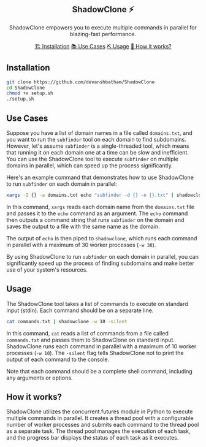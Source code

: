 <h2 align="center">ShadowClone ⚡️</h2>

<p align="center">ShadowClone empowers you to execute multiple commands in parallel for blazing-fast performance.</p>


<p align="center">
  <a href="#installation">🏗️ Installation</a>
  <a href="#use-cases">📚 Use Cases</a>
  <a href="#usage">⛏️ Usage</a>
  <a href="#how-it-works">🔧 How it works?</a>
  <br>
</p>


## Installation

```sh
git clone https://github.com/devanshbatham/ShadowClone
cd ShadowClone
chmod +x setup.sh
./setup.sh
```


## Use Cases

Suppose you have a list of domain names in a file called `domains.txt`, and you want to run the `subfinder` tool on each domain to find subdomains. However, let's assume `subfinder` is a single-threaded tool, which means that running it on each domain one at a time can be slow and inefficient. You can use the ShadowClone tool to execute `subfinder` on multiple domains in parallel, which can speed up the process significantly.

Here's an example command that demonstrates how to use ShadowClone to run `subfinder` on each domain in parallel:

```sh
xargs -I {} -a domains.txt echo "subfinder -d {} -o {}.txt" | shadowclone -w 30 -silent
```

In this command, `xargs` reads each domain name from the `domains.txt` file and passes it to the `echo` command as an argument. The `echo` command then outputs a command string that runs `subfinder` on the domain and saves the output to a file with the same name as the domain.

The output of `echo` is then piped to `shadowclone`, which runs each command in parallel with a maximum of 30 worker processes (`-w 30`).

By using ShadowClone to run `subfinder` on each domain in parallel, you can significantly speed up the process of finding subdomains and make better use of your system's resources.


## Usage

The ShadowClone tool takes a list of commands to execute on standard input (stdin). Each command should be on a separate line.


```sh
cat commands.txt | shadowclone -w 10 -silent
```

In this command, `cat` reads a list of commands from a file called `commands.txt` and passes them to ShadowClone on standard input. ShadowClone runs each command in parallel with a maximum of 10 worker processes (`-w 10`). The `-silent` flag tells ShadowClone not to print the output of each command to the console.

Note that each command should be a complete shell command, including any arguments or options.


## How it works?

ShadowClone utilizes the concurrent.futures module in Python to execute multiple commands in parallel. It creates a thread pool with a configurable number of worker processes and submits each command to the thread pool as a separate task. The thread pool manages the execution of each task, and the progress bar displays the status of each task as it executes.
```
